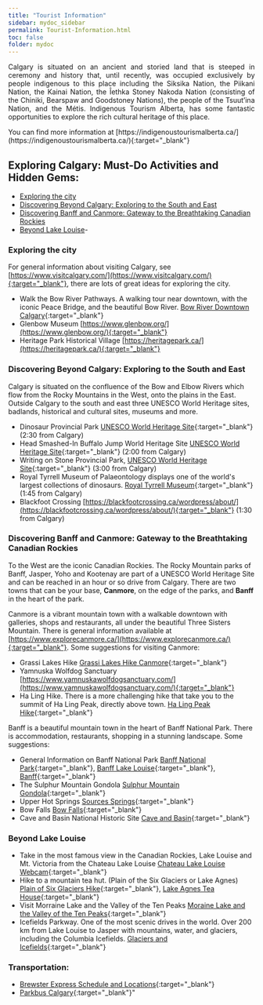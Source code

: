 ```yaml
---
title: "Tourist Information"
sidebar: mydoc_sidebar
permalink: Tourist-Information.html
toc: false 
folder: mydoc
---
```

<p align="justify">
Calgary is situated on an ancient and storied land that is steeped in ceremony and history that, until recently, was occupied exclusively by people indigenous to this place including the Siksika Nation, the Piikani Nation, the Kainai Nation, the Îethka Stoney Nakoda Nation (consisting of the Chiniki, Bearspaw and Goodstoney Nations), the people of the Tsuut’ina Nation, and the Métis. Indigenous Tourism Alberta, has some fantastic opportunities to explore the rich cultural heritage of this place.</p>
You can find more information at [https://indigenoustourismalberta.ca/](https://indigenoustourismalberta.ca/){:target="_blank"}

## Exploring Calgary: Must-Do Activities and Hidden Gems:
* [Exploring the city](#exploring-the-city)
* [Discovering Beyond Calgary: Exploring to the South and East](#discovering-beyond-calgary-exploring-to-the-south-and-east)
* [Discovering Banff and Canmore: Gateway to the Breathtaking Canadian Rockies](#discovering-banff-and-canmore-gateway-to-the-breathtaking-canadian-rockies)
* [Beyond Lake Louise](#beyond-lake-louise)-

### Exploring the city
For general information about visiting Calgary, see [https://www.visitcalgary.com/](https://www.visitcalgary.com/){:target="_blank"}, there are lots of great ideas for exploring the city.  

- Walk the Bow River Pathways. A walking tour near downtown, with the iconic Peace Bridge, and the beautiful Bow River. [Bow River Downtown Calgary](https://www.10adventures.com/hikes/calgary/bow-river-downtown-calgary/){:target="_blank"}
- Glenbow Museum [https://www.glenbow.org/](https://www.glenbow.org/){:target="_blank"}
- Heritage Park Historical Village [https://heritagepark.ca/](https://heritagepark.ca/){:target="_blank"}

### Discovering Beyond Calgary: Exploring to the South and East
Calgary is situated on the confluence of the Bow and Elbow Rivers which flow from the Rocky Mountains in the West, onto the plains in the East. Outside Calgary to the south and east three UNESCO World Heritage sites, badlands, historical and cultural sites, museums and more.  

- Dinosaur Provincial Park [UNESCO World Heritage Site](https://www.albertaparks.ca/parks/south/dinosaur-pp/){:target="_blank"} (2:30 from Calgary)
- Head Smashed-In Buffalo Jump World Heritage Site [UNESCO World Heritage Site](https://headsmashedin.ca/){:target="_blank"} (2:00 from Calgary)
- Writing on Stone Provincial Park, [UNESCO World Heritage Site](https://www.albertaparks.ca/parks/south/writing-on-stone-pp/){:target="_blank"} (3:00 from Calgary)
- Royal Tyrrell Museum of Palaeontology displays one of the world's largest collections of dinosaurs. [Royal Tyrrell Museum](https://tyrrellmuseum.com/){:target="_blank"} (1:45 from Calgary)
- Blackfoot Crossing [https://blackfootcrossing.ca/wordpress/about/](https://blackfootcrossing.ca/wordpress/about/){:target="_blank"} (1:30 from Calgary)

### Discovering Banff and Canmore: Gateway to the Breathtaking Canadian Rockies
To the West are the iconic Canadian Rockies. The Rocky Mountain parks of Banff, Jasper, Yoho and Kootenay are part of a UNESCO World Heritage Site and can be reached in an hour or so drive from Calgary. There are two towns that can be your base, <b>Canmore</b>, on the edge of the parks, and <b>Banff</b> in the heart of the park.

Canmore is a vibrant mountain town with a walkable downtown with galleries, shops and restaurants, all under the beautiful Three Sisters Mountain. There is general information available at [https://www.explorecanmore.ca/](https://www.explorecanmore.ca/){:target="_blank"}. Some suggestions for visiting Canmore:

- Grassi Lakes Hike [Grassi Lakes Hike Canmore](https://www.travelbanffcanada.com/grassi-lakes-hike-canmore/){:target="_blank"}
- Yamnuska Wolfdog Sanctuary [https://www.yamnuskawolfdogsanctuary.com/](https://www.yamnuskawolfdogsanctuary.com/){:target="_blank"}
- Ha Ling Hike. There is a more challenging hike that take you to the summit of Ha Ling Peak, directly above town. [Ha Ling Peak Hike](https://destinationlesstravel.com/ha-ling-peak-hike/){:target="_blank"}

Banff is a beautiful mountain town in the heart of Banff National Park. There is accommodation, restaurants, shopping in a stunning landscape. Some suggestions:

- General Information on Banff National Park [Banff National Park](https://parks.canada.ca/pn-np/ab/banff){:target="_blank"}, [Banff Lake Louise](https://www.banfflakelouise.com/){:target="_blank"}, [Banff](https://banff.ca/){:target="_blank"}
- The Sulphur Mountain Gondola [Sulphur Mountain Gondola](https://gondolabanff.com/){:target="_blank"}
- Upper Hot Springs [Sources Springs](https://parks.canada.ca/voyage-travel/promotion/sources-springs/banff){:target="_blank"}
- Bow Falls [Bow Falls](https://www.travelalberta.com/listings/bow-falls-23787){:target="_blank"}
- Cave and Basin National Historic Site [Cave and Basin](https://parks.canada.ca/lhn-nhs/ab/caveandbasin){:target="_blank"}

### Beyond Lake Louise
- Take in the most famous view in the Canadian Rockies, Lake Louise and Mt. Victoria from the Chateau Lake Louise [Chateau Lake Louise Webcam](https://www.chateau-lake-louise.com/webcam/){:target="_blank"}
- Hike to a mountain tea hut. (Plain of the Six Glaciers or Lake Agnes) [Plain of Six Glaciers Hike](https://www.travelbanffcanada.com/plain-of-six-glaciers-hike/){:target="_blank"}, [Lake Agnes Tea House](http://www.lakeagnesteahouse.com/){:target="_blank"}
- Visit Morraine Lake and the Valley of the Ten Peaks [Moraine Lake and the Valley of the Ten Peaks](https://parks.canada.ca/pn-np/ab/banff/visit/les10-top10/louise){:target="_blank"}
- Icefields Parkway. One of the most scenic drives in the world. Over 200 km from Lake Louise to Jasper with mountains, water, and glaciers, including the Columbia Icefields. [Glaciers and Icefields](https://parks.canada.ca/pn-np/ab/banff/visit/les10-top10/glaciers-icefields){:target="_blank"}

### Transportation:

- [Brewster Express Schedule and Locations](https://www.banffjaspercollection.com/brewster-express/schedule-locations/){:target="_blank"}
- [Parkbus Calgary](https://parks.canada.ca/pn-np/ab/banff/visit/parkbus/calgary){:target="_blank"}"